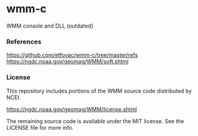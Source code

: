 # wmm-c
 WMM console and DLL (outdated)


### References
https://github.com/etfovac/wmm-c/tree/master/refs
https://ngdc.noaa.gov/geomag/WMM/soft.shtml

### License
This repository includes portions of the WMM source code distributed by NCEI.

https://ngdc.noaa.gov/geomag/WMM/license.shtml

The remaining source code is available under the MIT license. See the LICENSE file for more info.
